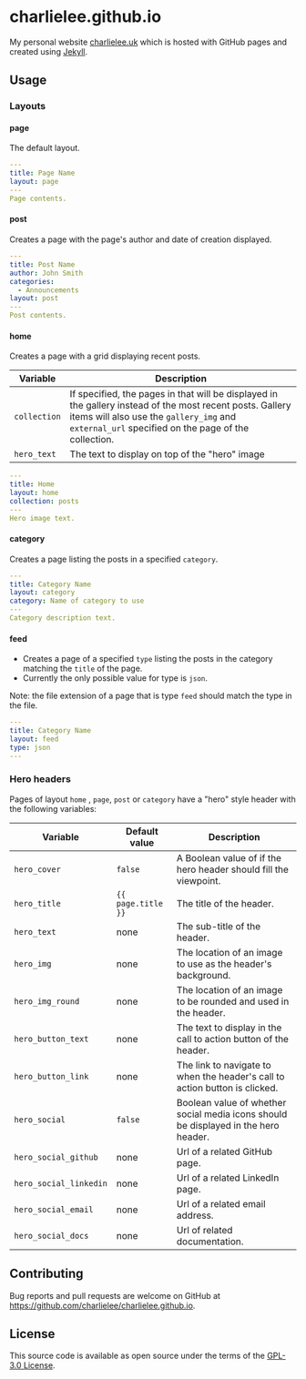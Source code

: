 # charlielee.github.io

My personal website [charlielee.uk](https://www.charlielee.uk/) which is hosted with GitHub pages and created using [Jekyll](https://jekyllrb.com/).

## Usage

### Layouts

#### page

The default layout.

```yaml
---
title: Page Name
layout: page
---
Page contents.
```

#### post

Creates a page with the page's author and date of creation displayed.

```yaml
---
title: Post Name
author: John Smith
categories:
  - Announcements
layout: post
---
Post contents.
```

#### home

Creates a page with a grid displaying recent posts.

| Variable | Description |
| --- | --- |
| `collection` | If specified, the pages in that will be displayed in the gallery instead of the most recent posts. Gallery items will also use the `gallery_img` and `external_url` specified on the page of the collection. |
| `hero_text` | The text to display on top of the "hero" image |

```yaml
---
title: Home
layout: home
collection: posts
---
Hero image text.
```

#### category

Creates a page listing the posts in a specified `category`.

```yaml
---
title: Category Name
layout: category
category: Name of category to use
---
Category description text.
```

#### feed

* Creates a page of a specified `type` listing the posts in the category matching the `title` of the page.
* Currently the only possible value for type is `json`.

Note: the file extension of a page that is type `feed` should match the type in the file.

```yaml
---
title: Category Name
layout: feed
type: json
---
```

### Hero headers

Pages of layout `home` , `page`, `post` or `category` have a "hero" style header with the following variables:

| Variable           | Default value      | Description |
| ------------------ | ------------------ | ----------- |
| `hero_cover`       | `false`            | A Boolean value of if the hero header should fill the viewpoint. |
| `hero_title`       | `{{ page.title }}` | The title of the header. |
| `hero_text`        | none               | The sub-title of the header. |
| `hero_img`         | none               | The location of an image to use as the header's background. |
| `hero_img_round` | none | The location of an image to be rounded and used in the header. |
| `hero_button_text` | none               | The text to display in the call to action button of the header. |
| `hero_button_link` | none               | The link to navigate to when the header's call to action button is clicked. |
| `hero_social` |  `false` | Boolean value of whether social media icons should be displayed in the hero header. |
| `hero_social_github` | none | Url of a related GitHub page. |
| `hero_social_linkedin` | none | Url of a related LinkedIn page. |
| `hero_social_email` | none | Url of a related email address. |
| `hero_social_docs` | none | Url of related documentation. |

## Contributing

Bug reports and pull requests are welcome on GitHub at https://github.com/charlielee/charlielee.github.io.

## License

This source code is available as open source under the terms of the [GPL-3.0 License](https://opensource.org/licenses/GPL-3.0).

